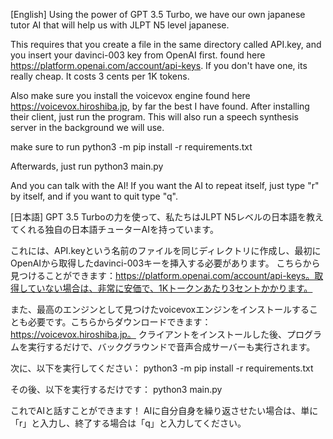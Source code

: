 [English]
Using the power of GPT 3.5 Turbo, we have our own japanese tutor AI that will help us with JLPT N5 level japanese.

This requires that you create a file in the same directory called API.key, and you insert your davinci-003 key from OpenAI first.
found here https://platform.openai.com/account/api-keys. If you don't have one, its really cheap. It costs 3 cents per 1K tokens.

Also make sure you install the voicevox engine found here https://voicevox.hiroshiba.jp, by far the best I have found.
After installing their client, just run the program. This will also run a speech synthesis server in the background we will use.

make sure to run
python3 -m pip install -r requirements.txt

Afterwards, just run
python3 main.py

And you can talk with the AI! If you want the AI to repeat itself, just type "r" by itself, and if you want to quit type "q".

[日本語]
GPT 3.5 Turboの力を使って、私たちはJLPT N5レベルの日本語を教えてくれる独自の日本語チューターAIを持っています。

これには、API.keyという名前のファイルを同じディレクトリに作成し、最初にOpenAIから取得したdavinci-003キーを挿入する必要があります。
こちらから見つけることができます：https://platform.openai.com/account/api-keys。取得していない場合は、非常に安価で、1Kトークンあたり3セントかかります。

また、最高のエンジンとして見つけたvoicevoxエンジンをインストールすることも必要です。こちらからダウンロードできます：https://voicevox.hiroshiba.jp。
クライアントをインストールした後、プログラムを実行するだけで、バックグラウンドで音声合成サーバーも実行されます。

次に、以下を実行してください：
python3 -m pip install -r requirements.txt

その後、以下を実行するだけです：
python3 main.py

これでAIと話すことができます！ AIに自分自身を繰り返させたい場合は、単に「r」と入力し、終了する場合は「q」と入力してください。
